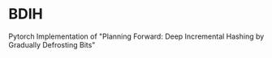 # BDIH
Pytorch Implementation of "Planning Forward: Deep Incremental Hashing by Gradually Defrosting Bits"
